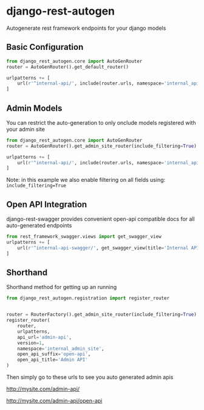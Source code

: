 # django-rest-autogen
Autogenerate rest framework endpoints for your django models

## Basic Configuration
```python
from django_rest_autogen.core import AutoGenRouter
router = AutoGenRouter().get_default_router()

urlpatterns += [
    url(r'^internal-api/', include(router.urls, namespace='internal_api')),
]
```

## Admin Models
You can restrict the auto-generation to only onclude models registered with your admin site
```python
from django_rest_autogen.core import AutoGenRouter
router = AutoGenRouter().get_admin_site_router(include_filtering=True)

urlpatterns += [
    url(r'^internal-api/', include(router.urls, namespace='internal_api')),
]

```
Note: in this example we also enable filtering on all fields using:
```include_filtering=True``` 

## Open API Integration
django-rest-swagger provides convenient open-api compatible docs for all auto-generated endpoints
```python
from rest_framework_swagger.views import get_swagger_view
urlpatterns += [
    url(r'^internal-api-swagger/', get_swagger_view(title='Internal API')),
]

```

## Shorthand
Shorthand method for getting up an running
```python
from django_rest_autogen.registration import register_router


router = RouterFactory().get_admin_site_router(include_filtering=True)
register_router(
    router,
    urlpatterns,
    api_url='admin-api',
    version=1,
    namespace='internal_admin_site',
    open_api_suffix='open-api',
    open_api_title='Admin API'
)

```
Then simply go to these urls to see you auto generated admin apis

http://mysite.com/admin-api/

http://mysite.com/admin-api/open-api